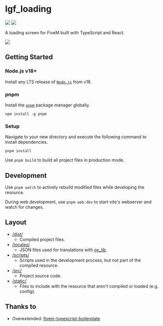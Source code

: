 # lgf_loading

![](https://img.shields.io/github/downloads/Legacy-Framework/lgf_loading/total?logo=github)
![](https://img.shields.io/github/v/release/Legacy-Framework/lgf_loading?logo=github)

A loading screen for FiveM built with TypeScript and React.

![](https://img.shields.io/github/v/release/Legacy-Framework/lgf_loading?logo=github)

## Getting Started

### Node.js v18+

Install any LTS release of [`Node.js`](https://nodejs.org/) from v18.

### pnpm

Install the [`pnpm`](https://pnpm.io/installation) package manager globally.

```
npm install -g pnpm
```

### Setup

Navigate to your new directory and execute the following command to install dependencies.

```
pnpm install
```
Use `pnpm build` to build all project files in production mode.

## Development

Use `pnpm watch` to actively rebuild modified files while developing the resource.

During web development, use `pnpm web:dev` to start vite's webserver and watch for changes.

## Layout

- [/dist/](dist)
  - Compiled project files.
- [/locales/](locales)
  - JSON files used for translations with [ox_lib](https://overextended.dev/ox_lib/Modules/Locale/Shared).
- [/scripts/](scripts)
  - Scripts used in the development process, but not part of the compiled resource.
- [/src/](src)
  - Project source code.
- [/static/](static)
  - Files to include with the resource that aren't compiled or loaded (e.g. config).

## Thanks to

- Overextended: [fivem-typescript-boilerplate](https://github.com/overextended/fivem-typescript-boilerplate)